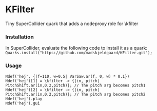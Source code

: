 # KFilter

Tiny SuperCollider quark that adds a nodeproxy role for \kfilter

### Installation

In SuperCollider, evaluate the following code to install it as a quark:
`Quarks.install("https://github.com/madskjeldgaard/KFilter.git");`

### Usage

```
Ndef('hej', {|f=110, w=0.5| VarSaw.ar(f, 0, w) * 0.1})
Ndef('hej')[1] = \kfilter -> {|in, pitch| PitchShift.ar(in,0.2,pitch)}; // The pitch arg becomes pitch1
Ndef('hej')[2] = \kfilter -> {|in, pitch| PitchShift.ar(in,0.2,pitch)}; // The pitch arg becomes pitch2
Ndef('hej').play
Ndef('hej').gui
```
